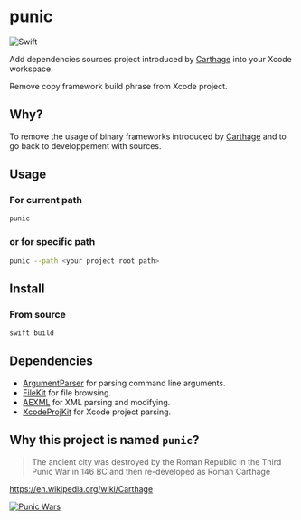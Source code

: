 # punic

![Swift](https://github.com/phimage/punic/workflows/Swift/badge.svg)

Add dependencies sources project introduced by [Carthage](https://github.com/Carthage/Carthage) into your Xcode workspace.

Remove copy framework build phrase from Xcode project.

## Why?

To remove the usage of binary frameworks introduced by [Carthage](https://github.com/Carthage/Carthage) and to go back to developpement with sources.

## Usage

### For current path

```bash
punic
```

### or for specific path

```bash
punic --path <your project root path>
```

## Install

### From source

```bash
swift build
```

## Dependencies

- [ArgumentParser](https://swift.org/blog/argument-parser/) for parsing command line arguments.
- [FileKit](https://github.com/nvzqz/FileKit) for file browsing.
- [AEXML](https://github.com/tadija/AEXML) for XML parsing and modifying.
- [XcodeProjKit](https://github.com/phimage/XcodeProjKit) for Xcode project parsing.

## Why this project is named `punic`?

> The ancient city was destroyed by the Roman Republic in the Third Punic War in 146 BC and then re-developed as Roman Carthage

https://en.wikipedia.org/wiki/Carthage

[![Punic Wars](https://pbs.twimg.com/media/DpPTMsgWwAAnXq1?format=jpg&name=thumb)](https://twitter.com/sara_boutall/status/1050415438923005958)
